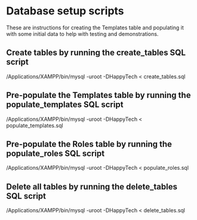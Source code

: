 # Database setup scripts

These are instructions for creating the Templates table and populating it with some initial data to help with testing and demonstrations.

## Create tables by running the create_tables SQL script

/Applications/XAMPP/bin/mysql -uroot -DHappyTech < create_tables.sql

## Pre-populate the Templates table by running the populate_templates SQL script

/Applications/XAMPP/bin/mysql -uroot -DHappyTech < populate_templates.sql

## Pre-populate the Roles table by running the populate_roles SQL script

/Applications/XAMPP/bin/mysql -uroot -DHappyTech < populate_roles.sql

## Delete all tables by running the delete_tables SQL script

/Applications/XAMPP/bin/mysql -uroot -DHappyTech < delete_tables.sql
